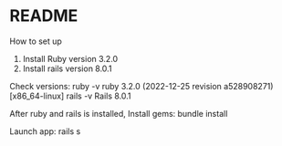 # README

How to set up

1. Install Ruby version 3.2.0
2. Install rails version 8.0.1

Check versions:
ruby -v
ruby 3.2.0 (2022-12-25 revision a528908271) [x86_64-linux]
rails -v
Rails 8.0.1

After ruby and rails is installed, 
Install gems:
bundle install


Launch app:
rails s
